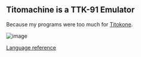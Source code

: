 ## Titomachine is a TTK-91 Emulator

Because my programs were too much for [Titokone](https://www.cs.helsinki.fi/group/titokone/).

![image](https://user-images.githubusercontent.com/100710152/218274322-0004823f-8435-48dd-aab8-73447b5d2580.png)

[Language reference](https://www.cs.helsinki.fi/group/titokone/ttk91_ref_en.html)
